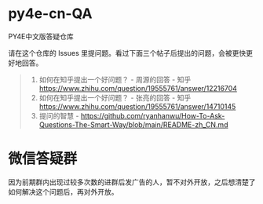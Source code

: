 # py4e-cn-QA
PY4E中文版答疑仓库

请在这个仓库的 Issues 里提问题。看过下面三个帖子后提出的问题，会被更快更好地回答。

> 1. 如何在知乎提出一个好问题？ - 周源的回答 - 知乎 https://www.zhihu.com/question/19555761/answer/12216704
> 2. 如何在知乎提出一个好问题？ - 张亮的回答 - 知乎 https://www.zhihu.com/question/19555761/answer/14710145
> 3. 提问的智慧 - https://github.com/ryanhanwu/How-To-Ask-Questions-The-Smart-Way/blob/main/README-zh_CN.md

# 微信答疑群

因为前期群内出现过较多次数的进群后发广告的人，暂不对外开放，之后想清楚了如何解决这个问题后，再对外开放。
